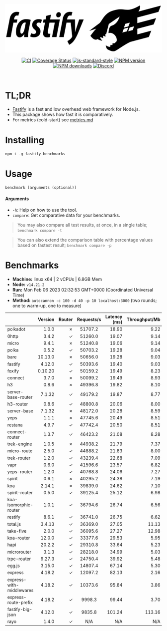 <div align="center">
  <img src="https://github.com/fastify/graphics/raw/HEAD/fastify-landscape-outlined.svg" width="650" height="auto"/>
</div>

<div align="center">

[![CI](https://github.com/fastify/fastify/workflows/ci/badge.svg)](https://github.com/fastify/fastify/actions/workflows/ci.yml)
[![Coverage Status](https://coveralls.io/repos/github/fastify/fastify/badge.svg?branch=master)](https://coveralls.io/github/fastify/fastify?branch=master)
[![js-standard-style](https://img.shields.io/badge/code%20style-standard-brightgreen.svg?style=flat)](http://standardjs.com/)
[![NPM version](https://img.shields.io/npm/v/fastify.svg?style=flat)](https://www.npmjs.com/package/fastify)
[![NPM downloads](https://img.shields.io/npm/dm/fastify.svg?style=flat)](https://www.npmjs.com/package/fastify) [![Discord](https://img.shields.io/discord/725613461949906985)](https://discord.gg/fastify)

</div>
<br />

# TL;DR

* [Fastify](https://github.com/fastify/fastify) is a fast and low overhead web framework for Node.js.
* This package shows how fast it is comparatively.
* For metrics (cold-start) see [metrics.md](./METRICS.md)

# Installing

```
npm i -g fastify-benchmarks
```

# Usage

```
benchmark [arguments (optional)]
```

#### Arguments

* `-h`: Help on how to use the tool.
* `compare`: Get comparative data for your benchmarks.

> You may also compare all test results, at once, in a single table; `benchmark compare -t`

> You can also extend the comparison table with percentage values based on fastest result; `benchmark compare -p`
# Benchmarks

* __Machine:__ linux x64 | 2 vCPUs | 6.8GB Mem
* __Node:__ `v14.21.2`
* __Run:__ Mon Feb 06 2023 02:32:53 GMT+0000 (Coordinated Universal Time)
* __Method:__ `autocannon -c 100 -d 40 -p 10 localhost:3000` (two rounds; one to warm-up, one to measure)

|                          | Version | Router | Requests/s | Latency (ms) | Throughput/Mb |
| :--                      | --:     | --:    | :-:        | --:          | --:           |
| polkadot                 | 1.0.0   | ✗      | 51707.2    | 18.90        | 9.22          |
| 0http                    | 3.4.2   | ✓      | 51260.0    | 19.07        | 9.14          |
| micro                    | 9.4.1   | ✗      | 51240.8    | 19.06        | 9.14          |
| polka                    | 0.5.2   | ✓      | 50703.2    | 19.28        | 9.04          |
| bare                     | 10.13.0 | ✗      | 50656.0    | 19.28        | 9.03          |
| fastify                  | 4.12.0  | ✓      | 50393.6    | 19.40        | 9.03          |
| foxify                   | 0.10.20 | ✓      | 50159.2    | 19.49        | 8.23          |
| connect                  | 3.7.0   | ✗      | 50099.2    | 19.49        | 8.93          |
| h3                       | 0.8.6   | ✗      | 49396.8    | 19.82        | 8.10          |
| server-base-router       | 7.1.32  | ✓      | 49179.2    | 19.87        | 8.77          |
| h3-router                | 0.8.6   | ✓      | 48800.8    | 20.06        | 8.00          |
| server-base              | 7.1.32  | ✗      | 48172.0    | 20.28        | 8.59          |
| yeps                     | 1.1.1   | ✗      | 47745.6    | 20.49        | 8.51          |
| restana                  | 4.9.7   | ✓      | 47742.4    | 20.50        | 8.51          |
| connect-router           | 1.3.7   | ✓      | 46423.2    | 21.08        | 8.28          |
| trek-engine              | 1.0.5   | ✗      | 44938.2    | 21.79        | 7.37          |
| micro-route              | 2.5.0   | ✓      | 44888.2    | 21.83        | 8.00          |
| trek-router              | 1.2.0   | ✓      | 43239.4    | 22.68        | 7.09          |
| vapr                     | 0.6.0   | ✓      | 41596.6    | 23.57        | 6.82          |
| yeps-router              | 1.2.0   | ✓      | 40768.8    | 24.06        | 7.27          |
| spirit                   | 0.6.1   | ✗      | 40295.2    | 24.38        | 7.19          |
| koa                      | 2.14.1  | ✗      | 39839.0    | 24.62        | 7.10          |
| spirit-router            | 0.5.0   | ✓      | 39125.4    | 25.12        | 6.98          |
| koa-isomorphic-router    | 1.0.1   | ✓      | 36794.6    | 26.74        | 6.56          |
| restify                  | 8.6.1   | ✓      | 36741.0    | 26.75        | 6.62          |
| total.js                 | 3.4.13  | ✓      | 36369.0    | 27.05        | 11.13         |
| take-five                | 2.0.0   | ✓      | 36095.6    | 27.27        | 12.98         |
| koa-router               | 12.0.0  | ✓      | 33377.6    | 29.53        | 5.95          |
| hapi                     | 20.2.2  | ✓      | 29310.8    | 33.64        | 5.23          |
| microrouter              | 3.1.3   | ✓      | 28218.0    | 34.99        | 5.03          |
| trpc-router              | 9.27.3  | ✓      | 24750.4    | 39.92        | 5.48          |
| egg.js                   | 3.15.0  | ✓      | 14807.4    | 67.14        | 5.30          |
| express                  | 4.18.2  | ✓      | 12097.2    | 82.13        | 2.16          |
| express-with-middlewares | 4.18.2  | ✓      | 10373.6    | 95.84        | 3.86          |
| express-route-prefix     | 4.18.2  | ✓      | 9998.3     | 99.44        | 3.70          |
| fastify-big-json         | 4.12.0  | ✓      | 9835.8     | 101.24       | 113.16        |
| rayo                     | 1.4.0   | ✓      | N/A        | N/A          | N/A           |
